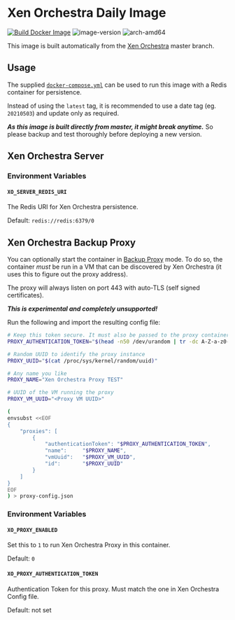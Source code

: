 # Xen Orchestra Daily Image

[![Build Docker Image](https://github.com/michaelkoetter/xen-orchestra-daily/actions/workflows/build-image.yml/badge.svg)](https://github.com/michaelkoetter/xen-orchestra-daily/actions/workflows/build-image.yml)
![image-version](https://img.shields.io/docker/v/mkoetter/xen-orchestra)
![arch-amd64](https://img.shields.io/badge/arch-amd64-blue)

This image is built automatically from the [Xen Orchestra](https://github.com/vatesfr/xen-orchestra) master branch.

## Usage

The supplied [`docker-compose.yml`](https://github.com/michaelkoetter/xen-orchestra-daily/blob/master/docker-compose.yml) can be used to run this image with a Redis container for persistence.

Instead of using the `latest` tag, it is recommended to use a
date tag (eg. `20210503`) and update only as required. 

***As this image is built directly from master, it might break anytime.*** So please backup and test thoroughly before deploying a new version.

## Xen Orchestra Server

### Environment Variables

#### `XO_SERVER_REDIS_URI`

The Redis URI for Xen Orchestra persistence.

Default: `redis://redis:6379/0`

## Xen Orchestra Backup Proxy

You can optionally start the container in [Backup Proxy](https://xen-orchestra.com/docs/proxy.html) mode. 
To do so, the container *must* be run in a VM that can be discovered by Xen Orchestra 
(it uses this to figure out the proxy address).

The proxy will always listen on port 443 with auto-TLS (self signed certificates).

***This is experimental and completely unsupported!***

Run the following and import the resulting config file:
```bash
# Keep this token secure. It must also be passed to the proxy container (see below)
PROXY_AUTHENTICATION_TOKEN="$(head -n50 /dev/urandom | tr -dc A-Z-a-z0-9_- | head -c 43)"

# Random UUID to identify the proxy instance
PROXY_UUID="$(cat /proc/sys/kernel/random/uuid)"

# Any name you like
PROXY_NAME="Xen Orchestra Proxy TEST"

# UUID of the VM running the proxy
PROXY_VM_UUID="<Proxy VM UUID>"

(
envsubst <<EOF
{
    "proxies": [
        {
            "authenticationToken": "$PROXY_AUTHENTICATION_TOKEN",
            "name":     "$PROXY_NAME",
            "vmUuid":   "$PROXY_VM_UUID",
            "id":       "$PROXY_UUID"
        }
    ]
}
EOF
) > proxy-config.json

```

### Environment Variables

#### `XO_PROXY_ENABLED`

Set this to `1` to run Xen Orchestra Proxy in this container.

Default: `0`

#### `XO_PROXY_AUTHENTICATION_TOKEN`

Authentication Token for this proxy. Must match the one in Xen Orchestra Config file.

Default: not set
